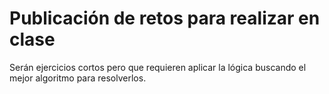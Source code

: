 # Publicación de retos para realizar en clase
Serán ejercicios cortos pero que requieren aplicar la lógica buscando el mejor algoritmo para resolverlos.
